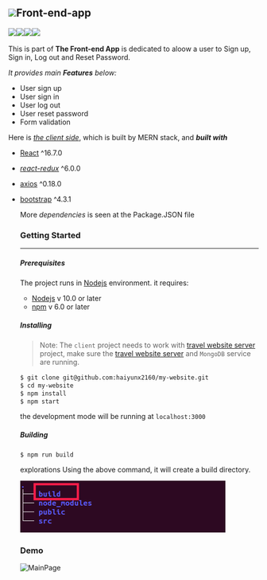 ## ![]([https://github.com/haiyunx2160/frontend-app](https://github.com/haiyunx2160/frontend-app))Front-end-app

![](<https://img.shields.io/badge/FrontEnd-React-brightgreen.svg>)![](<https://img.shields.io/badge/CSS--Bootstrap-blue.svg>)![](<https://img.shields.io/badge/Datastore-Redux-orange.svg>)![](<https://img.shields.io/badge/Frontend-AXIOS-yellow.svg>)

This is part of **The Front-end App** is dedicated to aloow a user to Sign up, Sign in, Log out and Reset Password. 

*It provides main **Features** below:*

- User sign up
- User sign in
- User log out
- User reset password
- Form validation

Here is <u>*the client side*</u>, which is built by MERN stack, and ***built with***

- [React](https://reactjs.org/docs/getting-started.html)  ^16.7.0

- *[react-redux](https://react-redux.js.org/introduction/quick-start)* ^6.0.0

- [axios](https://github.com/axios/axios)  ^0.18.0

- [bootstrap](https://react-bootstrap.github.io/getting-started/introduction) ^4.3.1


  More *dependencies* is seen at the Package.JSON file
  
  
  ### Getting Started
  
  ------
  
  ##### Prerequisites
  
  The project runs in [Nodejs](<https://nodejs.org/en/>) environment. it requires:
  
  -  [Nodejs](https://nodejs.org/en/)  v 10.0 or later
  -  [npm](https://www.npmjs.com/)  v 6.0 or later
  ##### Installing
  
  > Note: The `client` project needs to work with [travel website server](https://github.com/Xiong1028/travel_website_server) project, make sure the [travel website server](https://github.com/Xiong1028/travel_website_server) and `MongoDB` service are running.
  
  ```linux
  $ git clone git@github.com:haiyunx2160/my-website.git
  $ cd my-website
  $ npm install
  $ npm start
  ```
  
  the development mode will be running at `localhost:3000`
  
  ##### Building
  
  ```linux
  $ npm run build
  ```
  
  explorations Using the above command, it will create a build directory.
  
  ![](https://github.com/Xiong1028/pictures/blob/master/build.png?raw=true)
  
  ### Demo
  
  ![MainPage](https://github.com/haiyunx2160/myfiles/blob/master/front-end-demo.gif?raw=true)

